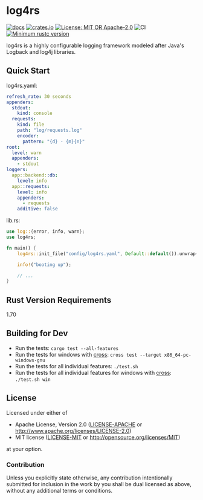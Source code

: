 # log4rs

[![docs](https://docs.rs/log4rs/badge.svg)](https://docs.rs/log4rs)
[![crates.io](https://img.shields.io/crates/v/log4rs.svg)](https://crates.io/crates/log4rs)
[![License: MIT OR Apache-2.0](https://img.shields.io/crates/l/clippy.svg)](#license)
![CI](https://github.com/estk/log4rs/workflows/CI/badge.svg)
[![Minimum rustc version](https://img.shields.io/badge/rustc-1.70+-green.svg)](https://github.com/estk/log4rs#rust-version-requirements)

log4rs is a highly configurable logging framework modeled after Java's Logback
and log4j libraries.

## Quick Start

log4rs.yaml:

```yaml
refresh_rate: 30 seconds
appenders:
  stdout:
    kind: console
  requests:
    kind: file
    path: "log/requests.log"
    encoder:
      pattern: "{d} - {m}{n}"
root:
  level: warn
  appenders:
    - stdout
loggers:
  app::backend::db:
    level: info
  app::requests:
    level: info
    appenders:
      - requests
    additive: false
```

lib.rs:

```rust
use log::{error, info, warn};
use log4rs;

fn main() {
    log4rs::init_file("config/log4rs.yaml", Default::default()).unwrap();

    info!("booting up");

    // ...
}
```

## Rust Version Requirements

1.70

## Building for Dev

* Run the tests: `cargo test --all-features`
* Run the tests for windows with [cross](https://github.com/rust-embedded/cross):
  `cross test --target x86_64-pc-windows-gnu`
* Run the tests for all individual features: `./test.sh`
* Run the tests for all individual features for windows with
  [cross](https://github.com/rust-embedded/cross): `./test.sh win`

## License

Licensed under either of

* Apache License, Version 2.0 ([LICENSE-APACHE](LICENSE-APACHE) or <http://www.apache.org/licenses/LICENSE-2.0>)
* MIT license ([LICENSE-MIT](LICENSE-MIT) or <http://opensource.org/licenses/MIT>)

at your option.

### Contribution

Unless you explicitly state otherwise, any contribution intentionally submitted
for inclusion in the work by you shall be dual licensed as above, without any
additional terms or conditions.
